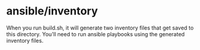 # ansible/inventory

When you run build.sh, it will generate two inventory files that get saved to this directory. You'll need to run ansible playbooks using the generated inventory files.
